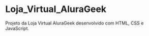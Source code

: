 # Loja_Virtual_AluraGeek
 Projeto da Loja Virtual AluraGeek desenvolvido com HTML, CSS e JavaScript.
